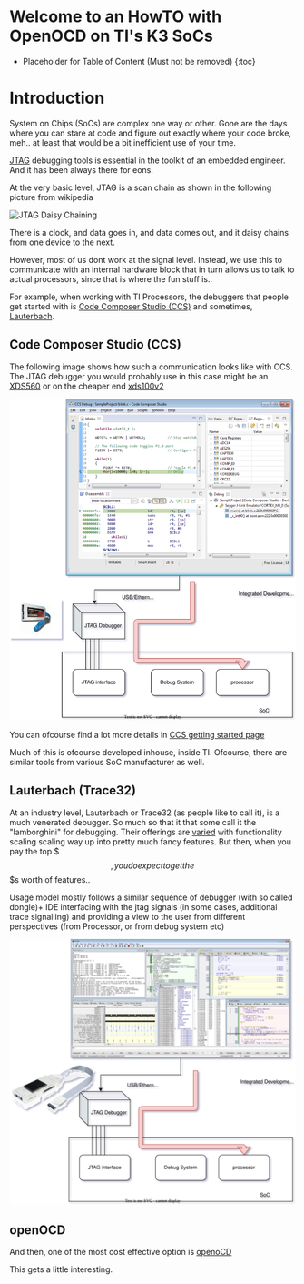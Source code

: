 # Welcome to an HowTO with OpenOCD on TI's K3 SoCs

* Placeholder for Table of Content (Must not be removed) <newline> {:toc}

# Introduction

System on Chips (SoCs) are complex one way or other. Gone are the days where you can stare at code
and figure out exactly where your code broke, meh.. at least that would be a bit inefficient use of
your time.

[JTAG](https://en.wikipedia.org/wiki/JTAG) debugging tools is essential in the toolkit
of an embedded engineer. And it has been always there for eons.

At the very basic level, JTAG is a scan chain as shown in the following picture from wikipedia

![JTAG Daisy Chaining](https://upload.wikimedia.org/wikipedia/commons/c/c9/Jtag_chain.svg)

There is a clock, and data goes in, and data comes out, and it daisy chains from one device to the next.

However, most of us dont work at the signal level. Instead, we use this to communicate with an internal
hardware block that in turn allows us to talk to actual processors, since that is where the fun stuff is..

For example, when working with TI Processors, the debuggers that people get started with is 
[Code Composer Studio (CCS)](https://en.wikipedia.org/wiki/Code_Composer_Studio) and sometimes, [Lauterbach](https://en.wikipedia.org/wiki/Lauterbach_(company)).

## Code Composer Studio (CCS)
The following image shows how such a communication looks like with CCS. The JTAG debugger you
would probably use in this case might be an [XDS560](https://www.ti.com/tool/TMDSEMU560V2STM-U) or 
on the cheaper end [xds100v2](https://www.ti.com/tool/TMDSEMU110-U)

![Debug Signalling with CCS](img/ccs.drawio.svg)

You can ofcourse find a lot more details in [CCS getting started page](https://software-dl.ti.com/ccs/esd/documents/users_guide/ccs_debug-main.html)

Much of this is ofcourse developed inhouse, inside TI. Ofcourse, there are similar tools from
various SoC manufacturer as well.

## Lauterbach (Trace32)

At an industry level, Lauterbach or Trace32 (as people like to call it), is a much venerated debugger.
So much so that it that some call it the "lamborghini" for debugging. Their offerings are
[varied](https://www.lauterbach.com/frames.html?powerdebugpro.html) with functionality scaling
scaling way up into pretty much fancy features. But then, when you pay the top $$$, you do expect
to get the $$$s worth of features..

Usage model mostly follows a similar sequence of debugger (with so called dongle)+ IDE interfacing
with the jtag signals (in some cases, additional trace signalling) and providing a view to the user
from different perspectives (from Processor, or from debug system etc)

![Debug Signalling with CCS](img/trace32.drawio.svg)

## openOCD

And then, one of the most cost effective option is [openoCD](https://openocd.org/)

This gets a little interesting.

